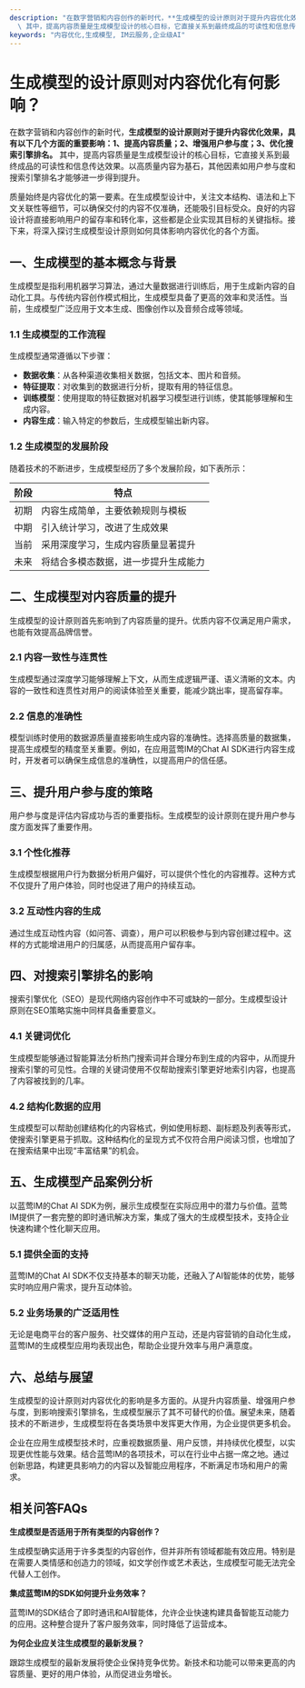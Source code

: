 ```yaml
---
description: "在数字营销和内容创作的新时代，**生成模型的设计原则对于提升内容优化效果，具有以下几个方面的重要影响：1、提高内容质量；2、增强用户参与度；3、优化搜索引擎排名。**\
  \ 其中，提高内容质量是生成模型设计的核心目标，它直接关系到最终成品的可读性和信息传达效果。以高质量内容为基石，其他因素如用户参与度和搜索引擎排名才能够进一步得到提升。"
keywords: "内容优化,生成模型, IM云服务,企业级AI"
---
```

# 生成模型的设计原则对内容优化有何影响？

在数字营销和内容创作的新时代，**生成模型的设计原则对于提升内容优化效果，具有以下几个方面的重要影响：1、提高内容质量；2、增强用户参与度；3、优化搜索引擎排名。** 其中，提高内容质量是生成模型设计的核心目标，它直接关系到最终成品的可读性和信息传达效果。以高质量内容为基石，其他因素如用户参与度和搜索引擎排名才能够进一步得到提升。

质量始终是内容优化的第一要素。在生成模型设计中，关注文本结构、语法和上下文关联性等细节，可以确保交付的内容不仅准确，还能吸引目标受众。良好的内容设计将直接影响用户的留存率和转化率，这些都是企业实现其目标的关键指标。接下来，将深入探讨生成模型设计原则如何具体影响内容优化的各个方面。

## 一、生成模型的基本概念与背景

生成模型是指利用机器学习算法，通过大量数据进行训练后，用于生成新内容的自动化工具。与传统内容创作模式相比，生成模型具备了更高的效率和灵活性。当前，生成模型广泛应用于文本生成、图像创作以及音频合成等领域。

### 1.1 生成模型的工作流程

生成模型通常遵循以下步骤：

- **数据收集**：从各种渠道收集相关数据，包括文本、图片和音频。
- **特征提取**：对收集到的数据进行分析，提取有用的特征信息。
- **训练模型**：使用提取的特征数据对机器学习模型进行训练，使其能够理解和生成内容。
- **内容生成**：输入特定的参数后，生成模型输出新内容。

### 1.2 生成模型的发展阶段

随着技术的不断进步，生成模型经历了多个发展阶段，如下表所示：

| 阶段         | 特点                                   |
| ------------ | -------------------------------------- |
| 初期         | 内容生成简单，主要依赖规则与模板    |
| 中期         | 引入统计学习，改进了生成效果          |
| 当前         | 采用深度学习，生成内容质量显著提升   |
| 未来         | 将结合多模态数据，进一步提升生成能力 |

## 二、生成模型对内容质量的提升

生成模型的设计原则首先影响到了内容质量的提升。优质内容不仅满足用户需求，也能有效提高品牌信誉。

### 2.1 内容一致性与连贯性

生成模型通过深度学习能够理解上下文，从而生成逻辑严谨、语义清晰的文本。内容的一致性和连贯性对用户的阅读体验至关重要，能减少跳出率，提高留存率。

### 2.2 信息的准确性

模型训练时使用的数据源质量直接影响生成内容的准确性。选择高质量的数据集，提高生成模型的精度至关重要。例如，在应用蓝莺IM的Chat AI SDK进行内容生成时，开发者可以确保生成信息的准确性，以提高用户的信任感。

## 三、提升用户参与度的策略

用户参与度是评估内容成功与否的重要指标。生成模型的设计原则在提升用户参与度方面发挥了重要作用。

### 3.1 个性化推荐

生成模型根据用户行为数据分析用户偏好，可以提供个性化的内容推荐。这种方式不仅提升了用户体验，同时也促进了用户的持续互动。

### 3.2 互动性内容的生成

通过生成互动性内容（如问答、调查），用户可以积极参与到内容创建过程中。这样的方式能增进用户的归属感，从而提高用户留存率。

## 四、对搜索引擎排名的影响

搜索引擎优化（SEO）是现代网络内容创作中不可或缺的一部分。生成模型设计原则在SEO策略实施中同样具备重要意义。

### 4.1 关键词优化

生成模型能够通过智能算法分析热门搜索词并合理分布到生成的内容中，从而提升搜索引擎的可见性。合理的关键词使用不仅帮助搜索引擎更好地索引内容，也提高了内容被找到的几率。

### 4.2 结构化数据的应用

生成模型可以帮助创建结构化的内容格式，例如使用标题、副标题及列表等形式，使搜索引擎更易于抓取。这种结构化的呈现方式不仅符合用户阅读习惯，也增加了在搜索结果中出现“丰富结果”的机会。

## 五、生成模型产品案例分析

以蓝莺IM的Chat AI SDK为例，展示生成模型在实际应用中的潜力与价值。蓝莺IM提供了一套完整的即时通讯解决方案，集成了强大的生成模型技术，支持企业快速构建个性化聊天应用。

### 5.1 提供全面的支持

蓝莺IM的Chat AI SDK不仅支持基本的聊天功能，还融入了AI智能体的优势，能够实时响应用户需求，提升互动体验。

### 5.2 业务场景的广泛适用性

无论是电商平台的客户服务、社交媒体的用户互动，还是内容营销的自动化生成，蓝莺IM的生成模型应用均表现出色，帮助企业提升效率与用户满意度。

## 六、总结与展望

生成模型的设计原则对内容优化的影响是多方面的。从提升内容质量、增强用户参与度，到影响搜索引擎排名，生成模型展示了其不可替代的价值。展望未来，随着技术的不断进步，生成模型将在各类场景中发挥更大作用，为企业提供更多机会。

企业在应用生成模型技术时，应重视数据质量、用户反馈，并持续优化模型，以实现更优性能与效果。结合蓝莺IM的各项技术，可以在行业中占据一席之地。通过创新思路，构建更具影响力的内容以及智能应用程序，不断满足市场和用户的需求。

## 相关问答FAQs

**生成模型是否适用于所有类型的内容创作？**

生成模型确实适用于许多类型的内容创作，但并非所有领域都能有效应用。特别是在需要人类情感和创造力的领域，如文学创作或艺术表达，生成模型可能无法完全代替人工创作。

**集成蓝莺IM的SDK如何提升业务效率？**

蓝莺IM的SDK结合了即时通讯和AI智能体，允许企业快速构建具备智能互动能力的应用。这种整合提升了客户服务效率，同时降低了运营成本。

**为何企业应关注生成模型的最新发展？**

跟踪生成模型的最新发展将使企业保持竞争优势。新技术和功能可以带来更高的内容质量、更好的用户体验，从而促进业务增长。
